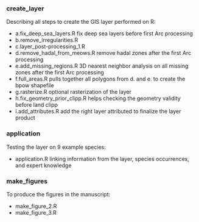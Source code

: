 ### create_layer
Describing all steps to create the GIS layer performed on R:
- a.fix_deep_sea_layers.R fix deep sea layers before first Arc processing
- b.remove_irregularities.R
- c.layer_post-processing_1.R
- d.remove_hadal_from_meows.R remove hadal zones after the first Arc processing
- e.add_missing_regions.R 3D nearest neighbor analysis on all missing zones after the first Arc processing
- f.full_areas.R pulls together all polygons from d. and e. to create the bpow shapefile
- g.rasterize.R optional rasterization of the layer
- h.fix_geometry_prior_clipp.R helps checking the geometry validity before land clipp
- i.add_attributes.R add the right layer attributed to finalize the layer product

### application
Testing the layer on 9 example species:
- application.R linking information from the layer, species occurrences, and expert knowledge

### make_figures
To produce the figures in the manuscript:
- make_figure_2.R
- make_figure_3.R
